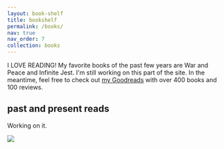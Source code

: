 ```yaml
---
layout: book-shelf
title: bookshelf
permalink: /books/
nav: true
nav_order: 7
collection: books
---
```

I LOVE READING! My favorite books of the past few years are War and Peace and Infinite Jest. I'm still working on this part of the site. In the meantime, feel free to check out [my Goodreads](https://www.goodreads.com/review/list/26205434-rai) with over 400 books and 100 reviews.

## past and present reads

Working on it.
<!-- ![Drawing of a penguin with a hard hat.](assets/img/IMG_1787.jpg) -->

<img src="{{site.baseurl}}/assets/img/IMG_1787.jpg">